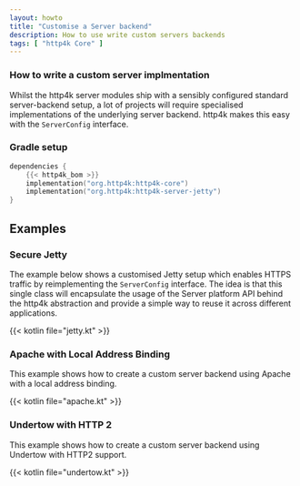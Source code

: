 ```yaml
---
layout: howto
title: "Customise a Server backend"
description: How to use write custom servers backends
tags: [ "http4k Core" ]
---
```


### How to write a custom server implmentation

Whilst the http4k server modules ship with a sensibly configured standard server-backend setup, a lot of projects will
require specialised implementations of the underlying server backend. http4k makes this easy with the `ServerConfig`
interface.

### Gradle setup

```kotlin
dependencies {
    {{< http4k_bom >}}
    implementation("org.http4k:http4k-core")
    implementation("org.http4k:http4k-server-jetty")
}
```

## Examples

### Secure Jetty

The example below shows a customised Jetty setup which enables HTTPS traffic by reimplementing the `ServerConfig`
interface. The idea is that this single class will encapsulate the usage of the Server platform API behind the http4k
abstraction and provide a simple way to reuse it across different applications.

{{< kotlin file="jetty.kt" >}}

### Apache with Local Address Binding

This example shows how to create a custom server backend using Apache with a local address binding.

{{< kotlin file="apache.kt" >}}

### Undertow with HTTP 2

This example shows how to create a custom server backend using Undertow with HTTP2 support.

{{< kotlin file="undertow.kt" >}}
